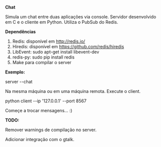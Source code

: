 **Chat**

Simula um chat entre duas aplicações via console. Servidor desenvolvido em C e o cliente em Python. Utiliza o PubSub do Redis.

**Dependências**

  1. Redis: disponível em http://redis.io/
  2. Hiredis: disponível em https://github.com/redis/hiredis
  3. LibEvent: sudo apt-get install libevent-dev
  4. redis-py: sudo pip install redis
  5. Make para compilar o server


**Exemplo:**

  server --chat
  
  Na mesma máquina ou em uma máquina remota. Execute o client.
  
  python client --ip '127.0.0.1' --port 8567
  
  Começe a trocar mensagens... :)





**TODO:**

  Remover warnings de compilação no server.
  
  
  Adicionar integração com o gtalk.
